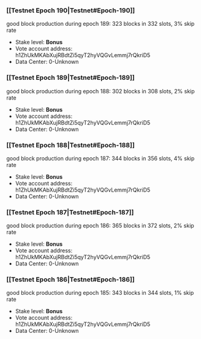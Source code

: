 ### [[Testnet Epoch 190|Testnet#Epoch-190]]
good block production during epoch 189: 323 blocks in 332 slots, 3% skip rate
* Stake level: **Bonus** 
* Vote account address: h1ZhUkMKAbXujRBdtZi5qyT2hyVQGvLemmj7rQkriD5
* Data Center: 0-Unknown
### [[Testnet Epoch 189|Testnet#Epoch-189]]
good block production during epoch 188: 302 blocks in 308 slots, 2% skip rate
* Stake level: **Bonus** 
* Vote account address: h1ZhUkMKAbXujRBdtZi5qyT2hyVQGvLemmj7rQkriD5
* Data Center: 0-Unknown
### [[Testnet Epoch 188|Testnet#Epoch-188]]
good block production during epoch 187: 344 blocks in 356 slots, 4% skip rate
* Stake level: **Bonus** 
* Vote account address: h1ZhUkMKAbXujRBdtZi5qyT2hyVQGvLemmj7rQkriD5
* Data Center: 0-Unknown
### [[Testnet Epoch 187|Testnet#Epoch-187]]
good block production during epoch 186: 365 blocks in 372 slots, 2% skip rate
* Stake level: **Bonus** 
* Vote account address: h1ZhUkMKAbXujRBdtZi5qyT2hyVQGvLemmj7rQkriD5
* Data Center: 0-Unknown
### [[Testnet Epoch 186|Testnet#Epoch-186]]
good block production during epoch 185: 343 blocks in 344 slots, 1% skip rate
* Stake level: **Bonus** 
* Vote account address: h1ZhUkMKAbXujRBdtZi5qyT2hyVQGvLemmj7rQkriD5
* Data Center: 0-Unknown